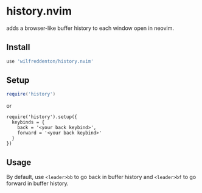 # history.nvim

adds a browser-like buffer history to each window open in neovim.

## Install

```lua
use 'wilfreddenton/history.nvim'
```

## Setup

```lua
require('history')
```

or 

```
require('history').setup({
  keybinds = {
    back = '<your back keybind>',
    forward = '<your back keybind>'
  }
})
```

## Usage

By default, use `<leader>bb` to go back in buffer history and `<leader>bf`  to go forward in buffer history.
